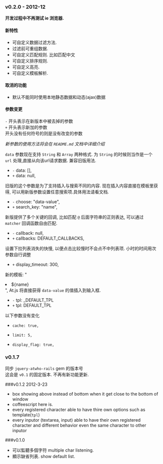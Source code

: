 ### v0.2.0 - 2012-12

**开发过程中不再测试 ie 浏览器.**

#### 新特性

* 可自定义数据过滤方法.
* 过滤前可重组数据.
* 可自定义匹配规则. 比如匹配中文
* 可自定义排序规则.
* 可自定义高亮.
* 可自定义模板解析.

#### 取消的功能

* 默认不能同时使用本地静态数据和动态(ajax)数据

#### 参数变更

`-` 开头表示在新版本中被去掉的参数  
`+` 开头表示新加的参数  
开头没有任何符号的则是没有改变的参数

*新参数的使用方法将会在 `README.md` 文档中详细介绍*

`data` 参数现在支持 `String` 和 `Array` 两种格式. 为 `String` 的时候则当作是一个 `url` 处理,直接从向该url请求数据. 兼容旧版用法.

* `-` data: [],  
* `+` data: null,

旧版的这个参数是为了支持插入与搜索不同的内容. 现在插入内容直接在模板里获得, 可以用新版参数设置任意搜索项.具体用法请看文档.

* `-` choose: "data-value",
* `+` search_key: "name",

新版提供了多个关键的回调, 比如匹配 `@` 后面字符串的正则表达, 可以通过 `matcher` 回调函数自由匹配.

* `-` callback: null,
* `+` callbacks: DEFAULT_CALLBACKS,

设置下拉列表消失的快慢, 以便点击比较慢时不会点不中列表项. 小时的时间用次参数自行调整

* `+` display_timeout: 300,

新的模板: "<li data-value='${name}'>${name}</li>", At.js 将直接获得 `data-value` 的值插入到输入框.

* `-` tpl: _DEFAULT_TPL
* `+` tpl: DEFAULT_TPL

以下参数没有变化

*     cache: true,
*     limit: 5,
*     display_flag: true,

### v0.1.7

同步 `jquery-atwho-rails` gem 的版本号  
这会是 `v0.1` 的固定版本. 不再有新功能更新.  

###v0.1.2 2012-3-23
* box showing above instead of bottom when it get close to the bottom of window
* coffeescript here is.
* every registered character able to have thire own options such as template(`tpl`)
* every inputor (textarea, input) able to have their own registered character and different behavior
  even the same character to other inputor

###v0.1.0
* 可以監聽多個字符
    multiple char listening.
* 顯示缺省列表.
    show default list.
